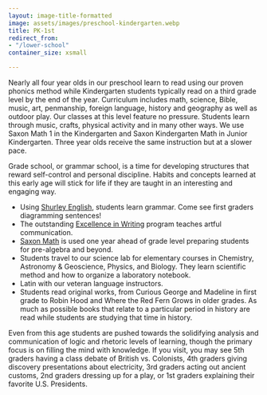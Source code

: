 ```yaml
---
layout: image-title-formatted
image: assets/images/preschool-kindergarten.webp
title: PK-1st
redirect_from:
- "/lower-school"
container_size: xsmall

---
```

Nearly all four year olds in our preschool learn to read using our proven phonics method while Kindergarten students typically read on a third grade level by the end of the year. Curriculum includes math, science, Bible, music, art, penmanship, foreign language, history and geography as well as outdoor play. Our classes at this level feature no pressure. Students learn through music, crafts, physical activity and in many other ways. We use Saxon Math 1 in the Kindergarten and Saxon Kindergarten Math in Junior Kindergarten.  Three year olds receive the same instruction but at a slower pace.

Grade school, or grammar school, is a time for developing structures that reward self-control and personal discipline. Habits and concepts learned at this early age will stick for life if they are taught in an interesting and engaging way.

* Using <a href="https://www.shurley.com/" target="_blank">Shurley English</a>, students learn grammar. Come see first graders diagramming sentences!
* The outstanding <a href="http://www.iew.com/" target="_blank">Excellence in Writing</a> program teaches artful communication.
* <a href="http://www.hmhco.com/shop/education-curriculum/math/saxon-math" target="_blank">Saxon Math</a> is used one year ahead of grade level preparing students for pre-algebra and beyond.
* Students travel to our science lab for elementary courses in Chemistry, Astronomy & Geoscience, Physics, and Biology. They learn scientific method and how to organize a laboratory notebook.
* Latin with our veteran language instructors.
* Students read original works, from Curious George and Madeline in first grade to Robin Hood and Where the Red Fern Grows in older grades. As much as possible books that relate to a particular period in history are read while students are studying that time in history.

Even from this age students are pushed towards the solidifying analysis and communication of logic and rhetoric levels of learning, though the primary focus is on filling the mind with knowledge. If you visit, you may see 5th graders having a class debate of British vs. Colonists, 4th graders giving discovery presentations about electricity, 3rd graders acting out ancient customs, 2nd graders dressing up for a play, or 1st graders explaining their favorite U.S. Presidents.